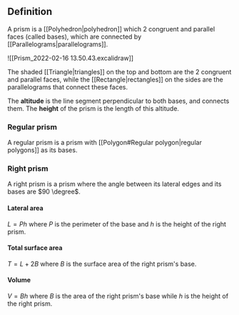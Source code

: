 ## Definition
A prism is a [[Polyhedron|polyhedron]] which 2 congruent and parallel faces (called bases), which are connected by [[Parallelograms|parallelograms]].

![[Prism_2022-02-16 13.50.43.excalidraw]]

The shaded [[Triangle|triangles]] on the top and bottom are the 2 congruent and parallel faces, while the [[Rectangle|rectangles]] on the sides are the parallelograms that connect these faces.

The **altitude** is the line segment perpendicular to both bases, and connects them.
The **height** of the prism is the length of this altitude.

### Regular prism
A regular prism is a prism with [[Polygon#Regular polygon|regular polygons]] as its bases.

### Right prism
A right prism is a prism where the angle between its lateral edges and its bases are $90 \degree$.

#### Lateral area
$L = Ph$
where $P$ is the perimeter of the base and $h$ is the height of the right prism.

#### Total surface area
$T = L + 2B$
where $B$ is the surface area of the right prism's base.

#### Volume
$V = Bh$
where $B$ is the area of the right prism's base while $h$ is the height of the right prism.